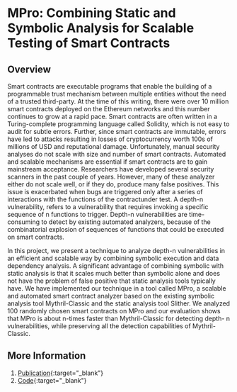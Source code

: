 # MPro: Combining Static and Symbolic Analysis for Scalable Testing of Smart Contracts


## Overview
Smart contracts are executable programs that enable the building of a programmable trust mechanism between multiple entities without the need of a trusted third-party. At the time of this writing, there were over 10 million smart contracts deployed on the Ethereum networks and this number continues to grow at a rapid pace. Smart contracts are often written in a Turing-complete programming language called Solidity, which is not easy to audit for subtle errors. Further, since smart contracts are immutable, errors have led to attacks resulting in losses of cryptocurrency worth 100s of millions of USD and reputational damage. Unfortunately, manual security analyses do not scale with size and number of smart contracts. Automated and scalable mechanisms are essential if smart contracts are to gain mainstream acceptance. Researchers have developed several security scanners in the past couple of years. However, many of these analyzer either do not scale well, or if they do, produce many false positives. This issue is exacerbated when bugs are triggered only after a series of interactions with the functions of the contractunder test. A depth-n vulnerability, refers to a vulnerability that requires invoking a specific sequence of n functions to trigger. Depth-n vulnerabilities are time-consuming to detect by existing automated analyzers, because of the combinatorial explosion of sequences of functions that could be executed on smart contracts.

In this project, we present a technique to analyze depth-n vulnerabilities in an efficient and scalable way by combining symbolic execution and data dependency analysis. A significant advantage of combining symbolic with static analysis is that it scales much better than symbolic alone and does not have the problem of false positive that static analysis tools typically have. We have implemented our technique in a tool called MPro, a scalable and automated smart contract analyzer based on the existing symbolic analysis tool Mythril-Classic and the static analysis tool Slither. We analyzed 100 randomly chosen smart contracts on MPro and our evaluation shows that MPro is about n-times faster than Mythril-Classic for detecting depth- n vulnerabilities, while preserving all the detection capabilities of Mythril-Classic.


## More Information
1. [Publication](https://arxiv.org/pdf/1911.00570.pdf){:target="_blank"}
2. [Code](https://github.com/QuanZhang-William/M-Pro){:target="_blank"}
